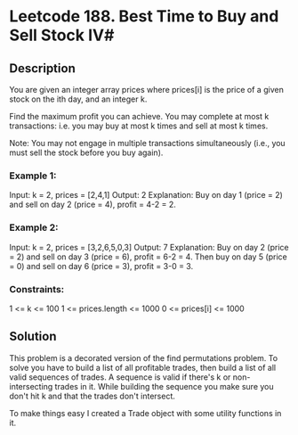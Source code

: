 # Leetcode 188. Best Time to Buy and Sell Stock IV#

## Description ##
You are given an integer array prices where prices[i] is the price of a given stock on the ith day, and an integer k.

Find the maximum profit you can achieve. You may complete at most k transactions: i.e. you may buy at most k times and sell at most k times.

Note: You may not engage in multiple transactions simultaneously (i.e., you must sell the stock before you buy again).

 

### Example 1: ###

Input: k = 2, prices = [2,4,1]
Output: 2
Explanation: Buy on day 1 (price = 2) and sell on day 2 (price = 4), profit = 4-2 = 2.


### Example 2: ###

Input: k = 2, prices = [3,2,6,5,0,3]
Output: 7
Explanation: Buy on day 2 (price = 2) and sell on day 3 (price = 6), profit = 6-2 = 4. Then buy on day 5 (price = 0) and sell on day 6 (price = 3), profit = 3-0 = 3.
 

### Constraints: ###

1 <= k <= 100
1 <= prices.length <= 1000
0 <= prices[i] <= 1000

## Solution ##

This problem is a decorated version of the find permutations problem.   To solve you have to build a list of all profitable trades, then build a list of all valid sequences of trades.  A sequence is valid if there's k or non-intersecting trades in it.  While building the sequence you make sure you don't hit k and that the trades don't intersect.

To make things easy I created a Trade object with some utility functions in it.
